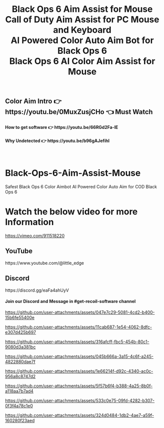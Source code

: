 





<h1 align="center">
  <br>
  Black Ops 6 Aim Assist for Mouse
  <br>
  Call of Duty Aim Assist for PC Mouse and Keyboard
  <br>
  AI Powered Color Auto Aim Bot for Black Ops 6
  <br>
  Black Ops 6 AI Color Aim Assist for Mouse
</h1>

<br>
<h2>Color Aim Intro  👉 https://youtu.be/0MuxZusjCHo 👈 Must Watch</h2>
<h4>How to get software 👉 https://youtu.be/66RGd2Fa-IE </h4>
<h4>Why Undetected 👉 https://youtu.be/b96gAJefihI </h4>
<br>

# Black-Ops-6-Aim-Assist-Mouse
Safest Black Ops 6 Color Aimbot AI Powered Color Auto Aim for COD Black Ops 6


# Watch the below video for more Information
https://vimeo.com/911518220

<h2>YouTube</h2>
https://www.youtube.com/@little_edge
<br>
<h2>Discord</h2>
https://discord.gg/eaFa4ahUyV
<h4>Join our Discord and Message in #get-recoil-software channel</h4>



https://github.com/user-attachments/assets/047e7c29-5081-4cd2-b400-15b6fe55400e


https://github.com/user-attachments/assets/11cab687-1e54-4062-8dfc-e307d425b697


https://github.com/user-attachments/assets/316afcff-fbc5-454b-80c1-9080d3a381bc


https://github.com/user-attachments/assets/045b666a-3a15-4c6f-a245-4822880dae7f


https://github.com/user-attachments/assets/1e66214f-d92c-4340-ac0c-956a8c8747d2


https://github.com/user-attachments/assets/5f57b6f4-b388-4a25-8b0f-a118aa7b7ad4


https://github.com/user-attachments/assets/533c0e75-09fd-4282-b307-0f3f4a78c1e0


https://github.com/user-attachments/assets/324d0484-1db2-4ae7-a59f-160280f23aed











